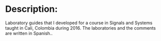 # Description:

Laboratory guides that I developed for a course in Signals and Systems taught in Cali, Colombia during 2016. The laboratories and the comments are written in Spanish..
